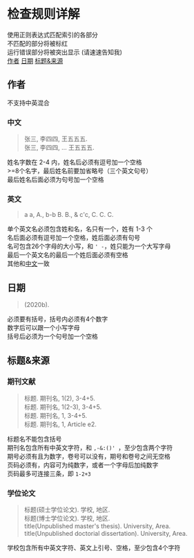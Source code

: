 # 检查规则详解
使用正则表达式匹配索引的各部分  
不匹配的部分将被标红  
运行错误部分将被突出显示 (请速速告知我)  
[作者](#作者)
[日期](#日期)
[标题&来源](#标题来源)
## 作者
不支持中英混合
### 中文
>张三, 李四四, 王五五五.   
>张三, 李四四, … 王五五五.  

姓名字数在 2-4 内，姓名后必须有逗号加一个空格  
\>=8个名字，最后姓名前要加省略号（三个英文句号）   
最后姓名后面必须为句号加一个空格
### 英文
>a a, A., b-b B. B., & c'c, C. C. C.   

单个英文名必须包含姓和名，名只有一个，姓有 1-3 个  
名后面必须有逗号加一个空格，姓后面必须有句号  
名可包含26个字母的大小写，和 `' -`，姓只能为一个大写字母  
最后一个英文名的最后一个姓后面必须有空格  
其他和[中文](#中文)一致
## 日期
>(2020b).   

必须要有括号，括号内必须有4个数字  
数字后可以跟一个小写字母  
括号后必须为一个句号加一个空格
## 标题&来源
### 期刊文献
> 标题. 期刊名, 1(2), 3-4+5.  
> 标题. 期刊名, 1(2-3), 3-4+5.  
> 标题. 期刊名, 1, 3-4+5.  
> 标题. 期刊名, 1, Article e2. 

标题名不能包含括号  
期刊名包含所有中英文字符，和 `,-&:()' `，至少包含两个字符  
期号必须有且为数字，卷号可以没有，期号和卷号之间无空格  
页码必须有，内容可为纯数字，或者一个字母后加纯数字  
页码最多可连接三条，即 `1-2+3`
### 学位论文
>标题(硕士学位论文). 学校, 地区.   
>标题(博士学位论文). 学校, 地区.   
>title(Unpublished master's thesis). University, Area.   
>title(Unpublished doctorial dissertation). University, Area.   

学校包含所有中英文字符、英文上引号、空格，至少包含4个字符
